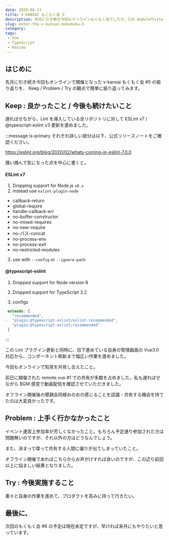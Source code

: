 ```yaml
---
date: 2020-06-13
title: V-KANSAI もくもく会 5
description: 先月に引き続き今回もオンラインもくもく会でしたが、CSS moduleやviteを中心に知見の共有もなされ大変有意義な会となりました。
slug: enter-the-v-kansai-mokumoku-5
category: 
tags: 
 - Vue
 - TypeScript
 - Review
---
```


## はじめに

先月に引き続き今回もオンラインで開催となった v-kansai もくもく会 #5 の振り返りを、 Keep / Problem / Try の観点で簡単に振り返ってみます。

## Keep : 良かったこと / 今後も続けたいこと

遅ればせながら、Lint を導入している全リポジトリに対して ESLint v7 / @typescript-eslint v3 更新を進めました。

:::message is-primary
それぞれ詳しい部分は以下、公式リリースノートをご確認ください。

https://eslint.org/blog/2020/02/whats-coming-in-eslint-7.0.0

掻い摘んで気になった点を中心に書くと。

#### ESLint v7
1. Dropping support for Node.js `v8.x`
2. instead use `eslint-plugin-node`
- callback-return
- global-require
- handle-callback-err
- no-buffer-constructor
- no-mixed-requires
- no-new-require
- no-パス-concat
- no-process-env
- no-process-exit
- no-restricted-modules

3. use with `--config` or `--ignore-path`

#### @typescript-eslint
1. Dropped support for Node version 8

2. Dropped support for TypeScript 3.2

3. configs
```js
 extends: [
   "recommended",
-  "plugin:@typescript-eslint/eslint-recommended",
   "plugin:@typescript-eslint/recommended"
 ]
```
:::

この Lint プラグイン更新と同時に、目下進めている自身の管理画面の Vue3.0 対応から、コンポーネント刷新まで幅広い作業を進めました。

今回もオンラインで知見を共有し合えたこと。

前日に開催された remote.vue #1 での共有が多数を占めました。私も遅ればせながら BGM 感覚で動画配信を確認させていただきました。

オフライン開催後の懇親会同様おのおの感じることを認識・共有する機会を持てたのは大変良かったです。

## Problem : 上手く行かなかったこと

イベント運営上参加率が芳しくなかったこと。もちろん予定通り参加された方は問題無いのですが、それ以外の方はどうなんでしょう。

また、決まって喋って共有する人間に偏りが出てしまっていたこと。

オフライン開催であればこちらからお声がけすれば良いのですが、この辺り前回以上に悩ましい結果となりました。

## Try : 今後実施すること

粛々と自身の作業を進めて、プロダクトを高みに持って行きたい。

## 最後に、

次回のもくもく会 #6 の予定は現在未定ですが、早ければ来月にもやりたいと思っています。
